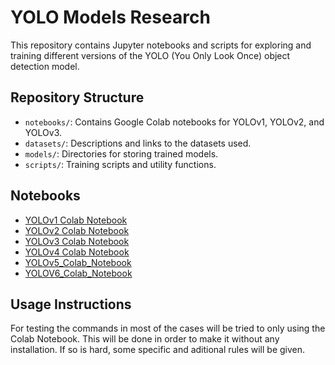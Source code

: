 # YOLO Models Research

This repository contains Jupyter notebooks and scripts for exploring and training different versions of the YOLO (You Only Look Once) object detection model.

## Repository Structure

- `notebooks/`: Contains Google Colab notebooks for YOLOv1, YOLOv2, and YOLOv3.
- `datasets/`: Descriptions and links to the datasets used.
- `models/`: Directories for storing trained models.
- `scripts/`: Training scripts and utility functions.

## Notebooks

- [YOLOv1 Colab Notebook](https://colab.research.google.com/drive/1XlKKj2EbG5JQ-fIhANiw5p9IkklN5_EX?usp=sharing)
- [YOLOv2 Colab Notebook](https://colab.research.google.com/drive/1-aS-wbd1lsNZ5aZNvZi56r1zyUWZPzFJ?usp=sharing)
- [YOLOv3 Colab Notebook](https://colab.research.google.com/drive/1-aS-wbd1lsNZ5aZNvZi56r1zyUWZPzFJ?usp=sharing)
- [YOLOv4 Colab Notebook](https://colab.research.google.com/drive/1X_ZQOcllewyZKoHFHv1usNH4UbuVrEK-?usp=sharing)
- [YOLOv5_Colab_Notebook](https://colab.research.google.com/drive/1C0e6SEOkoEho1sWJ5qlqsxRfqqqvee_H?usp=sharing)
- [YOLOV6_Colab_Notebook](https://colab.research.google.com/drive/137sxVIwEARSZcPuVBBj2IvS44UoGyniY?usp=sharing)

## Usage Instructions
For testing the commands in most of the cases will be tried to only using the Colab Notebook. This will be done 
in order to make it without any installation. If so is hard, some specific and aditional rules will be given.
